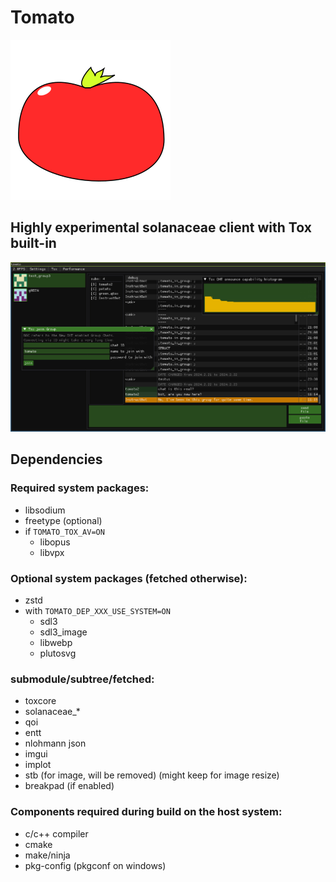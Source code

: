# Tomato

![tomato](res/icon/tomato_v1_256.png)

## Highly experimental solanaceae client with Tox built-in

![group chat](res/tomato_screenshot_group_bot_text_23-02-2024.png)

## Dependencies

### Required system packages:
- libsodium
- freetype (optional)
- if `TOMATO_TOX_AV=ON`
  - libopus
  - libvpx

### Optional system packages (fetched otherwise):
- zstd
- with `TOMATO_DEP_XXX_USE_SYSTEM=ON`
  - sdl3
  - sdl3_image
  - libwebp
  - plutosvg

### submodule/subtree/fetched:
- toxcore
- solanaceae_*
- qoi
- entt
- nlohmann json
- imgui
- implot
- stb (for image, will be removed) (might keep for image resize)
- breakpad (if enabled)


### Components required during build on the host system:
- c/c++ compiler
- cmake
- make/ninja
- pkg-config (pkgconf on windows)

